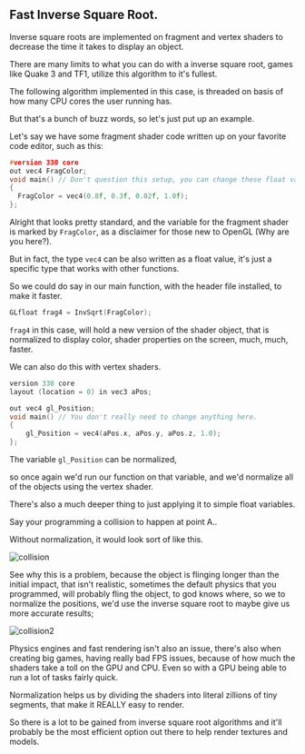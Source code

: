 ## Fast Inverse Square Root.

Inverse square roots are implemented on fragment and vertex shaders to decrease the time it takes to display an object.

There are many limits to what you can do with a inverse square root, games like Quake 3 and TF1, utilize this algorithm to it's fullest.



The following algorithm implemented in this case, is threaded on basis of how many CPU cores the user running has.

But that's a bunch of buzz words, so let's just put up an example.

Let's say we have some fragment shader code written up on your favorite code editor, such as this:

```c++
#version 330 core
out vec4 FragColor;
void main() // Don't question this setup, you can change these float values to make shaders for the object rendered.
{
  FragColor = vec4(0.8f, 0.3f, 0.02f, 1.0f);
};
```

Alright that looks pretty standard, and the variable for the fragment shader is marked by `FragColor`, as a disclaimer for those new to OpenGL (Why are you here?).

But in fact, the type `vec4` can be also written as a float value, it's just a specific type that works with other functions.

So we could do say in our main function, with the header file installed, to make it faster.

```c++
GLfloat frag4 = InvSqrt(FragColor);
```

`frag4` in this case, will hold a new version of the shader object, that is normalized to display color, shader properties on the screen, much, much, faster.

We can also do this with vertex shaders.

```c++
version 330 core
layout (location = 0) in vec3 aPos;

out vec4 gl_Position;
void main() // You don't really need to change anything here.
{
    gl_Position = vec4(aPos.x, aPos.y, aPos.z, 1.0);
}; 
```



The variable `gl_Position` can be normalized,

so once again we'd run our function on that variable, and we'd normalize all of the objects using the vertex shader.



There's also a much deeper thing to just applying it to simple float variables.

Say your programming a collision to happen at point A..

Without normalization, it would look sort of like this.

![collision](C:\Users\omanb\Downloads\collision.PNG)

See why this is a problem, because the object is flinging longer than the initial impact, that isn't realistic, sometimes the default physics that you programmed, will probably fling the object, to god knows where, so we to normalize the positions, we'd use the inverse square root to maybe give us more accurate results;

![collision2](C:\Users\omanb\Downloads\collision2.PNG)

Physics engines and fast rendering isn't also an issue, there's also when creating big games, having really bad FPS issues, because of how much the shaders take a toll on the GPU and CPU. Even so with a GPU being able to run a lot of tasks fairly quick.

Normalization helps us by dividing the shaders into literal zillions of tiny segments, that make it REALLY easy to render.



So there is a lot to be gained from inverse square root algorithms and it'll probably be the most efficient option out there to help render textures and models.